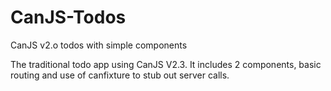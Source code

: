 CanJS-Todos
===========

CanJS v2.o todos with simple components


The traditional todo app using CanJS V2.3.  It includes 2 components, basic routing and 
use of canfixture to stub out server calls.
